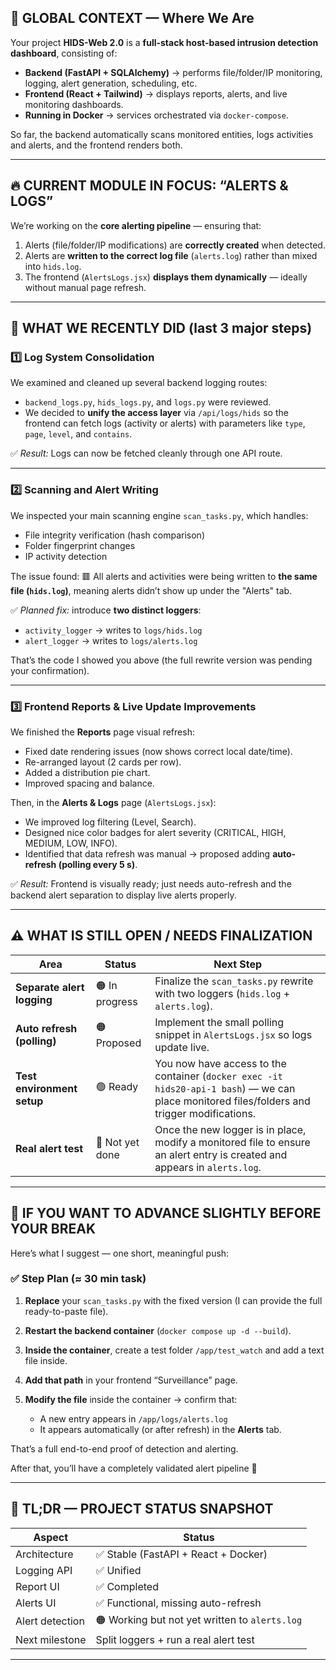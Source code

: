 ## 🧭 GLOBAL CONTEXT — Where We Are

Your project **HIDS-Web 2.0** is a **full-stack host-based intrusion detection dashboard**, consisting of:

* **Backend (FastAPI + SQLAlchemy)** → performs file/folder/IP monitoring, logging, alert generation, scheduling, etc.
* **Frontend (React + Tailwind)** → displays reports, alerts, and live monitoring dashboards.
* **Running in Docker** → services orchestrated via `docker-compose`.

So far, the backend automatically scans monitored entities, logs activities and alerts, and the frontend renders both.

---

## 🔥 CURRENT MODULE IN FOCUS: “ALERTS & LOGS”

We’re working on the **core alerting pipeline** — ensuring that:

1. Alerts (file/folder/IP modifications) are **correctly created** when detected.
2. Alerts are **written to the correct log file** (`alerts.log`) rather than mixed into `hids.log`.
3. The frontend (`AlertsLogs.jsx`) **displays them dynamically** — ideally without manual page refresh.

---

## 🧩 WHAT WE RECENTLY DID (last 3 major steps)

### 1️⃣ **Log System Consolidation**

We examined and cleaned up several backend logging routes:

* `backend_logs.py`, `hids_logs.py`, and `logs.py` were reviewed.
* We decided to **unify the access layer** via `/api/logs/hids` so the frontend can fetch logs (activity or alerts) with parameters like `type`, `page`, `level`, and `contains`.

✅ *Result:* Logs can now be fetched cleanly through one API route.

---

### 2️⃣ **Scanning and Alert Writing**

We inspected your main scanning engine `scan_tasks.py`, which handles:

* File integrity verification (hash comparison)
* Folder fingerprint changes
* IP activity detection

The issue found:
🟥 All alerts and activities were being written to **the same file (`hids.log`)**, meaning alerts didn’t show up under the "Alerts" tab.

✅ *Planned fix:* introduce **two distinct loggers**:

* `activity_logger` → writes to `logs/hids.log`
* `alert_logger` → writes to `logs/alerts.log`

That’s the code I showed you above (the full rewrite version was pending your confirmation).

---

### 3️⃣ **Frontend Reports & Live Update Improvements**

We finished the **Reports** page visual refresh:

* Fixed date rendering issues (now shows correct local date/time).
* Re-arranged layout (2 cards per row).
* Added a distribution pie chart.
* Improved spacing and balance.

Then, in the **Alerts & Logs** page (`AlertsLogs.jsx`):

* We improved log filtering (Level, Search).
* Designed nice color badges for alert severity (CRITICAL, HIGH, MEDIUM, LOW, INFO).
* Identified that data refresh was manual → proposed adding **auto-refresh (polling every 5 s)**.

✅ *Result:* Frontend is visually ready; just needs auto-refresh and the backend alert separation to display live alerts properly.

---

## ⚠️ WHAT IS STILL OPEN / NEEDS FINALIZATION

| Area                       | Status          | Next Step                                                                                                                                    |
| -------------------------- | --------------- | -------------------------------------------------------------------------------------------------------------------------------------------- |
| **Separate alert logging** | 🟠 In progress  | Finalize the `scan_tasks.py` rewrite with two loggers (`hids.log` + `alerts.log`).                                                           |
| **Auto refresh (polling)** | 🟠 Proposed     | Implement the small polling snippet in `AlertsLogs.jsx` so logs update live.                                                                 |
| **Test environment setup** | 🟢 Ready        | You now have access to the container (`docker exec -it hids20-api-1 bash`) — we can place monitored files/folders and trigger modifications. |
| **Real alert test**        | 🔴 Not yet done | Once the new logger is in place, modify a monitored file to ensure an alert entry is created and appears in `alerts.log`.                    |

---

## 🚀 IF YOU WANT TO ADVANCE SLIGHTLY BEFORE YOUR BREAK

Here’s what I suggest — one short, meaningful push:

### ✅ Step Plan (≈ 30 min task)

1. **Replace** your `scan_tasks.py` with the fixed version (I can provide the full ready-to-paste file).
2. **Restart the backend container** (`docker compose up -d --build`).
3. **Inside the container**, create a test folder `/app/test_watch` and add a text file inside.
4. **Add that path** in your frontend “Surveillance” page.
5. **Modify the file** inside the container → confirm that:

   * A new entry appears in `/app/logs/alerts.log`
   * It appears automatically (or after refresh) in the **Alerts** tab.

That’s a full end-to-end proof of detection and alerting.

After that, you’ll have a completely validated alert pipeline 👏

---

## 🧠 TL;DR — PROJECT STATUS SNAPSHOT

| Aspect          | Status                                         |
| --------------- | ---------------------------------------------- |
| Architecture    | ✅ Stable (FastAPI + React + Docker)            |
| Logging API     | ✅ Unified                                      |
| Report UI       | ✅ Completed                                    |
| Alerts UI       | ✅ Functional, missing auto-refresh             |
| Alert detection | 🟠 Working but not yet written to `alerts.log` |
| Next milestone  | Split loggers + run a real alert test          |

---

